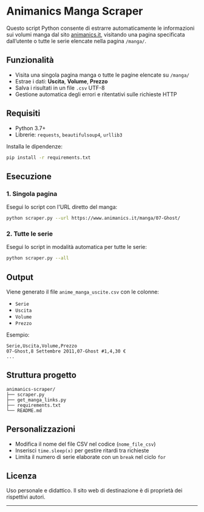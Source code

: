# Animanics Manga Scraper

Questo script Python consente di estrarre automaticamente le informazioni sui volumi manga dal sito [animanics.it](https://www.animanics.it), visitando una pagina specificata dall’utente o tutte le serie elencate nella pagina `/manga/`.

## Funzionalità
- Visita una singola pagina manga o tutte le pagine elencate su `/manga/`
- Estrae i dati: **Uscita**, **Volume**, **Prezzo**
- Salva i risultati in un file `.csv` UTF-8
- Gestione automatica degli errori e ritentativi sulle richieste HTTP

## Requisiti
- Python 3.7+
- Librerie: `requests`, `beautifulsoup4`, `urllib3`

Installa le dipendenze:
```bash
pip install -r requirements.txt
```

## Esecuzione

### 1. Singola pagina
Esegui lo script con l'URL diretto del manga:
```bash
python scraper.py --url https://www.animanics.it/manga/07-Ghost/
```

### 2. Tutte le serie
Esegui lo script in modalità automatica per tutte le serie:
```bash
python scraper.py --all
```

## Output
Viene generato il file `anime_manga_uscite.csv` con le colonne:
- `Serie`
- `Uscita`
- `Volume`
- `Prezzo`

Esempio:
```csv
Serie,Uscita,Volume,Prezzo
07-Ghost,8 Settembre 2011,07-Ghost #1,4,30 €
...
```

## Struttura progetto
```
animanics-scraper/
├── scraper.py
├── get_manga_links.py
├── requirements.txt
└── README.md
```

## Personalizzazioni
- Modifica il nome del file CSV nel codice (`nome_file_csv`)
- Inserisci `time.sleep(x)` per gestire ritardi tra richieste
- Limita il numero di serie elaborate con un `break` nel ciclo `for`

## Licenza
Uso personale e didattico. Il sito web di destinazione è di proprietà dei rispettivi autori.

---
